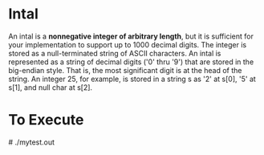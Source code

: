 <h1>Intal</h1>
<p>An intal is a <b>nonnegative integer of arbitrary length</b>, but it is sufficient for your implementation to support up to 1000 decimal digits. The integer is stored as a null-terminated string of ASCII characters. An intal is represented as a string of decimal digits ('0' thru '9') that are stored in the big-endian style. That is, the most significant digit is at the head of the string. An integer 25, for example, is stored in a string s as '2' at s[0], '5' at s[1], and null char at s[2].</p>

<h1>To Execute</h1>
# ./mytest.out
